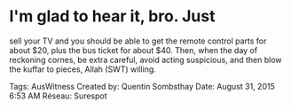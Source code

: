 # I'm glad to hear it, bro. Just
sell your TV and you should be
able to get the remote control
parts for about $20, plus the
bus ticket for about $40. Then,
when the day of reckoning
cornes, be extra careful, avoid
acting suspicious, and then
blow the kuffar to pieces, Allah
(SWT) willing.

Tags: AusWitness
Created by: Quentin Sombsthay
Date: August 31, 2015 6:53 AM
Réseau: Surespot
